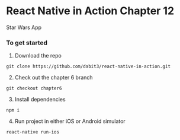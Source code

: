 # React Native in Action Chapter 12

Star Wars App

### To get started

1. Download the repo    

```
git clone https://github.com/dabit3/react-native-in-action.git
```

2. Check out the chapter 6 branch    

```
git checkout chapter6
```

3. Install dependencies    

```
npm i
```

4. Run project in either iOS or Android simulator    

```
react-native run-ios
```